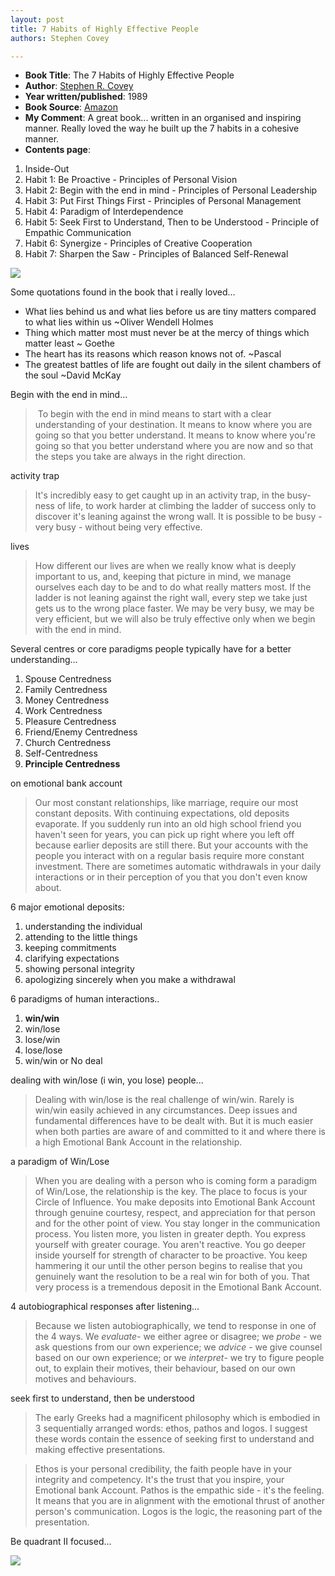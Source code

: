 ```yaml
---
layout: post
title: 7 Habits of Highly Effective People
authors: Stephen Covey

---
```


- **Book Title**: The 7 Habits of Highly Effective People
- **Author**: [Stephen R. Covey ](http://en.wikipedia.org/wiki/Stephen_Covey)
- **Year written/published**: 1989
- **Book Source**: [Amazon ](http://www.amazon.com/Habits-Highly-Effective-People/dp/0743269519/ref=pd_bbs_sr_1/102-6494326-5408163?ie=UTF8&s=books&qid=1182330182&sr=1-1)
- **My Comment**: A great book... written in an organised and inspiring manner. Really loved the way he built up the 7 habits in a cohesive manner.
- **Contents page**:

1. Inside-Out
2. Habit 1: Be Proactive - Principles of Personal Vision
3. Habit 2: Begin with the end in mind - Principles of Personal Leadership
4. Habit 3: Put First Things First - Principles of Personal Management
5. Habit 4: Paradigm of Interdependence
6. Habit 5: Seek First to Understand, Then to be Understood - Principle of Empathic Communication
7. Habit 6: Synergize - Principles of Creative Cooperation
8. Habit 7: Sharpen the Saw - Principles of Balanced Self-Renewal

![](/img/covey847590089234.jpg)

Some quotations found in the book that i really loved...

- What lies behind us and what lies before us are tiny matters compared to what lies within us ~Oliver Wendell Holmes
- Thing which matter most must never be at the mercy of things which matter least ~ Goethe
- The heart has its reasons which reason knows not of. ~Pascal
- The greatest battles of life are fought out daily in the silent chambers of the soul ~David McKay

Begin with the end in mind...

>  To begin with the end in mind means to start with a clear understanding of your destination. It means to know where you are going so that you better understand. It means to know where you're going so that you better understand where you are now and so that the steps you take are always in the right direction.

activity trap

> It's incredibly easy to get caught up in an activity trap, in the busy-ness of life, to work harder at climbing the ladder of success only to discover it's leaning against the wrong wall. It is possible to be busy - very busy - without being very effective.

lives

> How different our lives are when we really know what is deeply important to us, and, keeping that picture in mind, we manage ourselves each day to be and to do what really matters most. If the ladder is not leaning against the right wall, every step we take just gets us to the wrong place faster. We may be very busy, we may be very efficient, but we will also be truly effective only when we begin with the end in mind.

Several centres or core paradigms people typically have for a better understanding...

1. Spouse Centredness
2. Family Centredness
3. Money Centredness
4. Work Centredness
5. Pleasure Centredness
6. Friend/Enemy Centredness
7. Church Centredness
8. Self-Centredness
9. **Principle Centredness**

on emotional bank account

> Our most constant relationships, like marriage, require our most constant deposits. With continuing expectations, old deposits evaporate. If you suddenly run into an old high school friend you haven't seen for years, you can pick up right where you left off because earlier deposits are still there. But your accounts with the people you interact with on a regular basis require more constant investment. There are sometimes automatic withdrawals in your daily interactions or in their perception of you that you don't even know about.

6 major emotional deposits:

1. understanding the individual
2. attending to the little things
3. keeping commitments
4. clarifying expectations
5. showing personal integrity
6. apologizing sincerely when you make a withdrawal

6 paradigms of human interactions..

1. **win/win**
2. win/lose
3. lose/win
4. lose/lose
5. win/win or No deal

dealing with win/lose (i win, you lose) people...

> Dealing with win/lose is the real challenge of win/win. Rarely is win/win easily achieved in any circumstances. Deep issues and fundamental differences have to be dealt with. But it is much easier when both parties are aware of and committed to it and where there is a high Emotional Bank Account in the relationship.

a paradigm of Win/Lose

> When you are dealing with a person who is coming form a paradigm of Win/Lose, the relationship is the key. The place to focus is your Circle of Influence. You make deposits into Emotional Bank Account through genuine courtesy, respect, and appreciation for that person and for the other point of view. You stay longer in the communication process. You listen more, you listen in greater depth. You express yourself with greater courage. You aren't reactive. You go deeper inside yourself for strength of character to be proactive. You keep hammering it our until the other person begins to realise that you genuinely want the resolution to be a real win for both of you. That very process is a tremendous deposit in the Emotional Bank Account.

4 autobiographical responses after listening...

> Because we listen autobiographically, we tend to response in one of the 4 ways. We _evaluate_- we either agree or disagree; we _probe_ - we ask questions from our own experience; we _advice_ - we give counsel based on our own experience; or we _interpret_- we try to figure people out, to explain their motives, their behaviour, based on our own motives and behaviours.

seek first to understand, then be understood

> The early Greeks had a magnificent philosophy which is embodied in 3 sequentially arranged words: ethos, pathos and logos. I suggest these words contain the essence of seeking first to understand and making effective presentations.

> Ethos is your personal credibility, the faith people have in your integrity and competency. It's the trust that you inspire, your Emotional bank Account. Pathos is the empathic side - it's the feeling. It means that you are in alignment with the emotional thrust of another person's communication. Logos is the logic, the reasoning part of the presentation.

Be quadrant II focused...

![](/img/covey027834902743.jpg)

